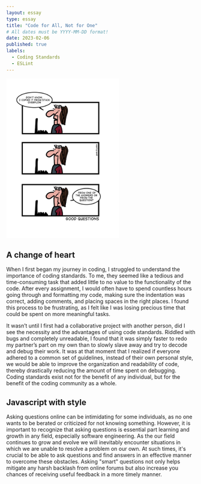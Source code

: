 ```yaml
---
layout: essay
type: essay
title: "Code for All, Not for One"
# All dates must be YYYY-MM-DD format!
date: 2023-02-06
published: true
labels:
  - Coding Standards
  - ESLint
---
```


<img width="300px" class="rounded float-start pe-4" src="../img/good-questions.jpg">

## A change of heart

When I first began my journey in coding, I struggled to understand the importance of coding standards. To me, they seemed like a tedious and time-consuming task that added little to no value to the functionality of the code. After every assignment, I would often have to spend countless hours going through and formatting my code, making sure the indentation was correct, adding comments, and placing spaces in the right places. I found this process to be frustrating, as I felt like I was losing precious time that could be spent on more meaningful tasks. 

It wasn’t until I first had a collaborative project with another person, did I see the necessity and the advantages of using code standards. Riddled with bugs and completely unreadable, I found that it was simply faster to redo my partner’s part on my own than to slowly slave away and try to decode and debug their work. It was at that moment that I realized if everyone adhered to a common set of guidelines, instead of their own personal style, we would be able to improve the organization and readability of code, thereby drastically reducing the amount of time spent on debugging. Coding standards exist not for the benefit of any individual, but for the benefit of the coding community as a whole.


## Javascript with style

Asking questions online can be intimidating for some individuals, as no one wants to be berated or criticized for not knowing something. However, it is important to recognize that asking questions is essential part learning and growth in any field, especially software engineering. As the our field continues to grow and evolve we will inevitably encounter situations in which we are unable to resolve a problem on our own. At such times, it's crucial to be able to ask questions and find answers in an effective manner to overcome these obstacles. Asking "smart" questions not only helps mitigate any harsh backlash from online forums but also  increase you chances of receiving useful feedback in a more timely manner. 
